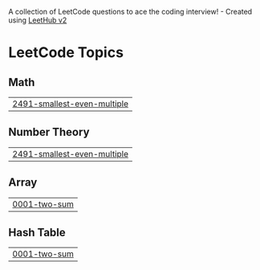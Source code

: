 A collection of LeetCode questions to ace the coding interview! - Created using [LeetHub v2](https://github.com/arunbhardwaj/LeetHub-2.0)
<!---LeetCode Topics Start-->
# LeetCode Topics
## Math
|  |
| ------- |
| [2491-smallest-even-multiple](https://github.com/muhammedyasars/LeetCodePractice/tree/master/2491-smallest-even-multiple) |
## Number Theory
|  |
| ------- |
| [2491-smallest-even-multiple](https://github.com/muhammedyasars/LeetCodePractice/tree/master/2491-smallest-even-multiple) |
## Array
|  |
| ------- |
| [0001-two-sum](https://github.com/muhammedyasars/LeetCodePractice/tree/master/0001-two-sum) |
## Hash Table
|  |
| ------- |
| [0001-two-sum](https://github.com/muhammedyasars/LeetCodePractice/tree/master/0001-two-sum) |
<!---LeetCode Topics End-->